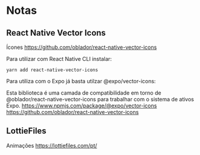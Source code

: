 # Notas

## React Native Vector Icons
Ícones
https://github.com/oblador/react-native-vector-icons

Para utilizar com React Native CLI instalar:
```
yarn add react-native-vector-icons
```

Para utiliza com o Expo já basta utilzar @expo/vector-icons:

Esta biblioteca é uma camada de compatibilidade em torno de @oblador/react-native-vector-icons para trabalhar com o sistema de ativos Expo.
https://www.npmjs.com/package/@expo/vector-icons
https://github.com/oblador/react-native-vector-icons


## LottieFiles
Animações
https://lottiefiles.com/pt/